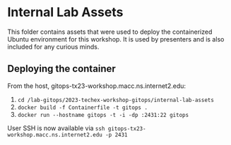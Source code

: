 # Internal Lab Assets

This folder contains assets that were used to deploy the containerized Ubuntu environment for this workshop. It is used by presenters and is also included for any curious minds.

## Deploying the container

From the host, gitops-tx23-workshop.macc.ns.internet2.edu:

1. `cd /lab-gitops/2023-techex-workshop-gitops/internal-lab-assets`
2. `docker build -f Containerfile -t gitops .`
3. `docker run --hostname gitops -t -i -dp :2431:22 gitops`

User SSH is now available via `ssh gitops-tx23-workshop.macc.ns.internet2.edu -p 2431`
